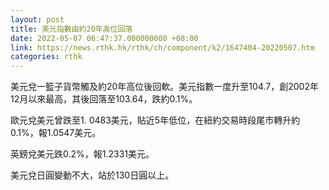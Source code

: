 ```yaml
---
layout: post
title: 美元指數由約20年高位回落
date: 2022-05-07 06:47:37.000000000 +08:00
link: https://news.rthk.hk/rthk/ch/component/k2/1647404-20220507.htm
categories: rthk
---
```


美元兌一籃子貨幣觸及約20年高位後回軟。美元指數一度升至104.7，創2002年12月以來最高，其後回落至103.64，跌約0.1%。

歐元兌美元曾跌至1. 0483美元，貼近5年低位，在紐約交易時段尾市轉升約0.1%，報1.0547美元。

英鎊兌美元跌0.2%，報1.2331美元。

美元兌日圓變動不大，站於130日圓以上。
